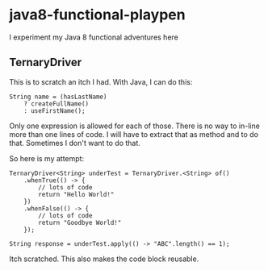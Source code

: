 # java8-functional-playpen
I experiment my Java 8 functional adventures here

## TernaryDriver

This is to scratch an itch I had. With Java, I can do this:


	String name = (hasLastName) 
		? createFullName() 
		: useFirstName(); 

Only one expression is allowed for each of those. There is no way to in-line more than one lines of code. I will have to extract that as method and to do that. Sometimes I don't want to do that.

So here is my attempt:

	TernaryDriver<String> underTest = TernaryDriver.<String> of()
		.whenTrue(() -> {
			// lots of code
			return "Hello World!"
		})
		.whenFalse(() -> {
			// lots of code
			return "Goodbye World!"
		});
	
	String response = underTest.apply(() -> "ABC".length() == 1);

Itch scratched. This also makes the code block reusable.

